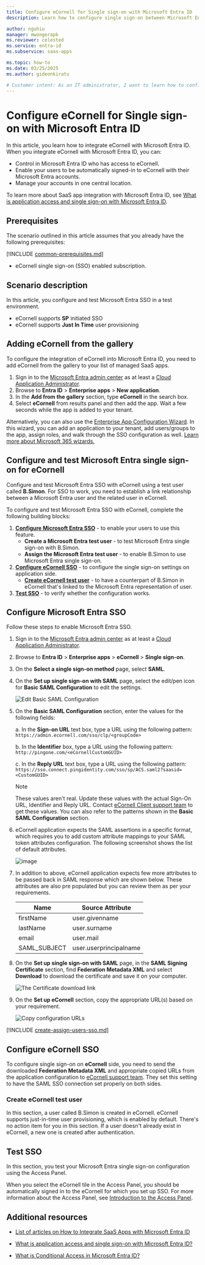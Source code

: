 ```yaml
---
title: Configure eCornell for Single sign-on with Microsoft Entra ID
description: Learn how to configure single sign-on between Microsoft Entra ID and eCornell.

author: nguhiu
manager: mwongerapk
ms.reviewer: celested
ms.service: entra-id
ms.subservice: saas-apps

ms.topic: how-to
ms.date: 03/25/2025
ms.author: gideonkiratu

# Customer intent: As an IT administrator, I want to learn how to configure single sign-on between Microsoft Entra ID and eCornell so that I can control who has access to eCornell, enable automatic sign-in with Microsoft Entra accounts, and manage my accounts in one central location.
---
```


# Configure eCornell for Single sign-on with Microsoft Entra ID

In this article,  you learn how to integrate eCornell with Microsoft Entra ID. When you integrate eCornell with Microsoft Entra ID, you can:

* Control in Microsoft Entra ID who has access to eCornell.
* Enable your users to be automatically signed-in to eCornell with their Microsoft Entra accounts.
* Manage your accounts in one central location.

To learn more about SaaS app integration with Microsoft Entra ID, see [What is application access and single sign-on with Microsoft Entra ID](~/identity/enterprise-apps/what-is-single-sign-on.md).

## Prerequisites
The scenario outlined in this article assumes that you already have the following prerequisites:

[!INCLUDE [common-prerequisites.md](~/identity/saas-apps/includes/common-prerequisites.md)]
* eCornell single sign-on (SSO) enabled subscription.

## Scenario description

In this article,  you configure and test Microsoft Entra SSO in a test environment.

* eCornell supports **SP** initiated SSO
* eCornell supports **Just In Time** user provisioning

## Adding eCornell from the gallery

To configure the integration of eCornell into Microsoft Entra ID, you need to add eCornell from the gallery to your list of managed SaaS apps.

1. Sign in to the [Microsoft Entra admin center](https://entra.microsoft.com) as at least a [Cloud Application Administrator](~/identity/role-based-access-control/permissions-reference.md#cloud-application-administrator).
1. Browse to **Entra ID** > **Enterprise apps** > **New application**.
1. In the **Add from the gallery** section, type **eCornell** in the search box.
1. Select **eCornell** from results panel and then add the app. Wait a few seconds while the app is added to your tenant.

 Alternatively, you can also use the [Enterprise App Configuration Wizard](https://portal.office.com/AdminPortal/home?Q=Docs#/azureadappintegration). In this wizard, you can add an application to your tenant, add users/groups to the app, assign roles, and walk through the SSO configuration as well. [Learn more about Microsoft 365 wizards.](/microsoft-365/admin/misc/azure-ad-setup-guides)

<a name='configure-and-test-azure-ad-single-sign-on-for-ecornell'></a>

## Configure and test Microsoft Entra single sign-on for eCornell

Configure and test Microsoft Entra SSO with eCornell using a test user called **B.Simon**. For SSO to work, you need to establish a link relationship between a Microsoft Entra user and the related user in eCornell.

To configure and test Microsoft Entra SSO with eCornell, complete the following building blocks:

1. **[Configure Microsoft Entra SSO](#configure-azure-ad-sso)** - to enable your users to use this feature.
    * **Create a Microsoft Entra test user** - to test Microsoft Entra single sign-on with B.Simon.
    * **Assign the Microsoft Entra test user** - to enable B.Simon to use Microsoft Entra single sign-on.
1. **[Configure eCornell SSO](#configure-ecornell-sso)** - to configure the single sign-on settings on application side.
    * **[Create eCornell test user](#create-ecornell-test-user)** - to have a counterpart of B.Simon in eCornell that's linked to the Microsoft Entra representation of user.
1. **[Test SSO](#test-sso)** - to verify whether the configuration works.

<a name='configure-azure-ad-sso'></a>

## Configure Microsoft Entra SSO

Follow these steps to enable Microsoft Entra SSO.

1. Sign in to the [Microsoft Entra admin center](https://entra.microsoft.com) as at least a [Cloud Application Administrator](~/identity/role-based-access-control/permissions-reference.md#cloud-application-administrator).
1. Browse to **Entra ID** > **Enterprise apps** > **eCornell** > **Single sign-on**.
1. On the **Select a single sign-on method** page, select **SAML**.
1. On the **Set up single sign-on with SAML** page, select the edit/pen icon for **Basic SAML Configuration** to edit the settings.

   ![Edit Basic SAML Configuration](common/edit-urls.png)

1. On the **Basic SAML Configuration** section, enter the values for the following fields:

    a. In the **Sign-on URL** text box, type a URL using the following pattern:
    `https://admin.ecornell.com/sso/clp/<groupCode>`

    b. In the **Identifier** box, type a URL using the following pattern:
    `http://pingone.com/<eCornellCustomGUID>`

    c. In the **Reply URL** text box, type a URL using the following pattern:
    `https://sso.connect.pingidentity.com/sso/sp/ACS.saml2?saasid=<CustomGUID>`

	> [!NOTE]
	> These values aren't real. Update these values with the actual Sign-On URL, Identifier and Reply URL. Contact [eCornell Client support team](mailto:jschichor@ecornell.com) to get these values. You can also refer to the patterns shown in the **Basic SAML Configuration** section.

1. eCornell application expects the SAML assertions in a specific format, which requires you to add custom attribute mappings to your SAML token attributes configuration. The following screenshot shows the list of default attributes.

	![image](common/default-attributes.png)

1. In addition to above, eCornell application expects few more attributes to be passed back in SAML response which are shown below. These attributes are also pre populated but you can review them as per your requirements.

	| Name |  Source Attribute|
	| -------------- | --------- |
	| firstName | user.givenname |
	| lastName | user.surname |
	| email | user.mail |
	| SAML_SUBJECT | user.userprincipalname |

1. On the **Set up single sign-on with SAML** page, in the **SAML Signing Certificate** section,  find **Federation Metadata XML** and select **Download** to download the certificate and save it on your computer.

	![The Certificate download link](common/metadataxml.png)

1. On the **Set up eCornell** section, copy the appropriate URL(s) based on your requirement.

	![Copy configuration URLs](common/copy-configuration-urls.png)

<a name='create-an-azure-ad-test-user'></a>

[!INCLUDE [create-assign-users-sso.md](~/identity/saas-apps/includes/create-assign-users-sso.md)]

## Configure eCornell SSO

To configure single sign-on on **eCornell** side, you need to send the downloaded **Federation Metadata XML** and appropriate copied URLs from the application configuration to [eCornell support team](mailto:jschichor@ecornell.com). They set this setting to have the SAML SSO connection set properly on both sides.

### Create eCornell test user

In this section, a user called B.Simon is created in eCornell. eCornell supports just-in-time user provisioning, which is enabled by default. There's no action item for you in this section. If a user doesn't already exist in eCornell, a new one is created after authentication.

## Test SSO

In this section, you test your Microsoft Entra single sign-on configuration using the Access Panel.

When you select the eCornell tile in the Access Panel, you should be automatically signed in to the eCornell for which you set up SSO. For more information about the Access Panel, see [Introduction to the Access Panel](https://support.microsoft.com/account-billing/sign-in-and-start-apps-from-the-my-apps-portal-2f3b1bae-0e5a-4a86-a33e-876fbd2a4510).

## Additional resources

- [List of articles on How to Integrate SaaS Apps with Microsoft Entra ID](./tutorial-list.md)

- [What is application access and single sign-on with Microsoft Entra ID?](~/identity/enterprise-apps/what-is-single-sign-on.md)

- [What is Conditional Access in Microsoft Entra ID?](~/identity/conditional-access/overview.md)
